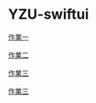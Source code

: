 # YZU-swiftui
[作業一](https://github.com/Yyoung2288/YZU-swiftui/blob/main/hw1.md)
<br></br>
[作業二](https://github.com/Yyoung2288/YZU-swiftui/blob/main/hw2.md)
<br></br>
[作業三](https://github.com/Yyoung2288/YZU-swiftui/blob/main/hw3.md)
<br></br>
[作業三](https://github.com/Yyoung2288/YZU-swiftui/blob/main/hw3.md)

